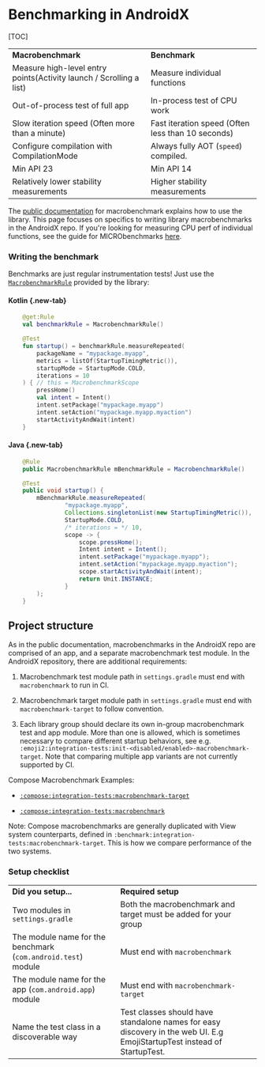 # Benchmarking in AndroidX

[TOC]

<!-- Copied from macrobenchmark docs -->

<table>
    <tr>
      <td><strong>Macrobenchmark</strong></td>
      <td><strong>Benchmark</strong></td>
    </tr>
    <tr>
        <td>Measure high-level entry points(Activity launch / Scrolling a list)</td>
        <td>Measure individual functions</td>
    </tr>
    <tr>
        <td>Out-of-process test of full app</td>
        <td>In-process test of CPU work</td>
    </tr>
    <tr>
        <td>Slow iteration speed (Often more than a minute)</td>
        <td>Fast iteration speed (Often less than 10 seconds)</td>
    </tr>
    <tr>
        <td>Configure compilation with CompilationMode</td>
        <td>Always fully AOT (<code>speed</code>) compiled.</td>
    </tr>
    <tr>
        <td>Min API 23</td>
        <td>Min API 14</td>
    </tr>
    <tr>
        <td>Relatively lower stability measurements</td>
        <td>Higher stability measurements</td>
    </tr>
</table>

The
[public documentation](https://developer.android.com/studio/profile/macrobenchmark)
for macrobenchmark explains how to use the library. This page focuses on
specifics to writing library macrobenchmarks in the AndroidX repo. If you're
looking for measuring CPU perf of individual functions, see the guide for
MICRObenchmarks [here](/company/teams/androidx/benchmarking.md).

### Writing the benchmark

Benchmarks are just regular instrumentation tests! Just use the
[`MacrobenchmarkRule`](https://developer.android.com/reference/kotlin/androidx/benchmark/macro/junit4/MacrobenchmarkRule)
provided by the library:

<section class="tabs">

#### Kotlin {.new-tab}

```kotlin
    @get:Rule
    val benchmarkRule = MacrobenchmarkRule()

    @Test
    fun startup() = benchmarkRule.measureRepeated(
        packageName = "mypackage.myapp",
        metrics = listOf(StartupTimingMetric()),
        startupMode = StartupMode.COLD,
        iterations = 10
    ) { // this = MacrobenchmarkScope
        pressHome()
        val intent = Intent()
        intent.setPackage("mypackage.myapp")
        intent.setAction("mypackage.myapp.myaction")
        startActivityAndWait(intent)
    }
```

#### Java {.new-tab}

```java
    @Rule
    public MacrobenchmarkRule mBenchmarkRule = MacrobenchmarkRule()

    @Test
    public void startup() {
        mBenchmarkRule.measureRepeated(
                "mypackage.myapp",
                Collections.singletonList(new StartupTimingMetric()),
                StartupMode.COLD,
                /* iterations = */ 10,
                scope -> {
                    scope.pressHome();
                    Intent intent = Intent();
                    intent.setPackage("mypackage.myapp");
                    intent.setAction("mypackage.myapp.myaction");
                    scope.startActivityAndWait(intent);
                    return Unit.INSTANCE;
                }
        );
    }
```

</section>

## Project structure

As in the public documentation, macrobenchmarks in the AndroidX repo are
comprised of an app, and a separate macrobenchmark test module. In the AndroidX
repository, there are additional requirements:

1.  Macrobenchmark test module path in `settings.gradle` must end with
    `macrobenchmark` to run in CI.

1.  Macrobenchmark target module path in `settings.gradle` must end with
    `macrobenchmark-target` to follow convention.

1.  Each library group should declare its own in-group macrobenchmark test and
    app module. More than one is allowed, which is sometimes necessary to
    compare different startup behaviors, see e.g.
    `:emoji2:integration-tests:init-<disabled/enabled>-macrobenchmark-target`.
    Note that comparing multiple app variants are not currently supported by CI.

Compose Macrobenchmark Examples:

*   [`:compose:integration-tests:macrobenchmark-target`](https://cs.android.com/androidx/platform/frameworks/support/+/androidx-main:compose/integration-tests/macrobenchmark-target/)

*   [`:compose:integration-tests:macrobenchmark`](https://cs.android.com/androidx/platform/frameworks/support/+/androidx-main:compose/integration-tests/macrobenchmark/)

Note: Compose macrobenchmarks are generally duplicated with View system
counterparts, defined in `:benchmark:integration-tests:macrobenchmark-target`.
This is how we compare performance of the two systems.

### Setup checklist

<table>
    <tr>
      <td><strong>Did you setup...</strong></td>
      <td><strong>Required setup</strong></td>
    </tr>
    <tr>
        <td>Two modules in <code>settings.gradle</code></td>
        <td>Both the macrobenchmark and target must be added for your group</td>
    </tr>
    <tr>
        <td>The module name for the benchmark (<code>com.android.test</code>) module</td>
        <td>Must end with <code>macrobenchmark</code></td>
    </tr>
    <tr>
        <td>The module name for the app (<code>com.android.app</code>) module</td>
        <td>Must end with <code>macrobenchmark-target</code></td>
    </tr>
    <tr>
        <td>Name the test class in a discoverable way</td>
        <td>Test classes should have standalone names for easy discovery in the
          web UI. E.g EmojiStartupTest instead of StartupTest.</td>
    </tr>
</table>
